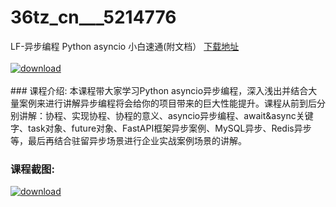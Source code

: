 # 36tz_cn___5214776
LF-异步编程 Python asyncio 小白速通(附文档）
[下载地址](http://www.36tz.cn/article/5214776 "下载地址")
<br/></br>[![download](http://36tz.cn/muke_img/2020_08_1-21-300x165.png "下载地址")](http://www.36tz.cn/article/5214776 "下载地址")
<br/></br>### 课程介绍:
本课程带大家学习Python asyncio异步编程，深入浅出并结合大量案例来进行讲解异步编程将会给你的项目带来的巨大性能提升。课程从前到后分别讲解：协程、实现协程、协程的意义、asyncio异步编程、await&async关键字、task对象、future对象、FastAPI框架异步案例、MySQL异步、Redis异步等，最后再结合驻留异步场景进行企业实战案例场景的讲解。

### 课程截图:
[![download](http://36tz.cn/muke_img/2020_08_2-21.png "下载地址")](http://www.36tz.cn/article/5214776 "下载地址")
